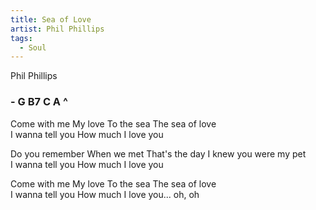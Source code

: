 ```yaml
---
title: Sea of Love
artist: Phil Phillips
tags: 
  - Soul
---
```

Phil Phillips

### - G B7 C A ^   

Come with me My love To the sea The sea of love  
I wanna tell you How much I love you  

Do you remember When we met That's the day I knew you were my pet  
I wanna tell you How much I love you  

Come with me My love To the sea The sea of love  
I wanna tell you How much I love you... oh, oh  